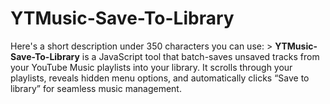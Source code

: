 # YTMusic-Save-To-Library
Here's a short description under 350 characters you can use:  > **YTMusic-Save-To-Library** is a JavaScript tool that batch-saves unsaved tracks from your YouTube Music playlists into your library. It scrolls through your playlists, reveals hidden menu options, and automatically clicks “Save to library” for seamless music management.
